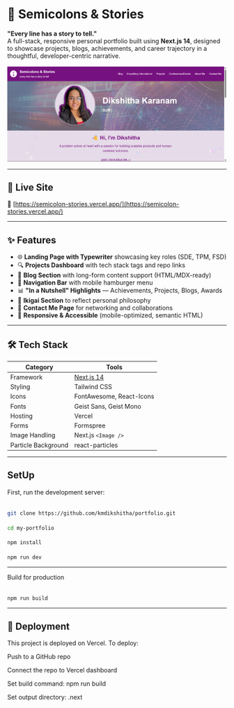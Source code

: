 # 📝 Semicolons & Stories

**"Every line has a story to tell."**  
A full-stack, responsive personal portfolio built using **Next.js 14**, designed to showcase projects, blogs, achievements, and career trajectory in a thoughtful, developer-centric narrative.

![alt text](image-2.png)

---

## 🚀 Live Site

🔗 [https://semicolon-stories.vercel.app/](https://semicolon-stories.vercel.app/)

---

## ✨ Features

- 🌐 **Landing Page with Typewriter** showcasing key roles (SDE, TPM, FSD)
- 🔍 **Projects Dashboard** with tech stack tags and repo links
- 📝 **Blog Section** with long-form content support (HTML/MDX-ready)
- 🧭 **Navigation Bar** with mobile hamburger menu
- 📊 **"In a Nutshell" Highlights** — Achievements, Projects, Blogs, Awards
- 🧠 **Ikigai Section** to reflect personal philosophy
- 📩 **Contact Me Page** for networking and collaborations
- 🦄 **Responsive & Accessible** (mobile-optimized, semantic HTML)

---

## 🛠 Tech Stack

| Category       | Tools                                      |
|----------------|--------------------------------------------|
| Framework      | [Next.js 14](https://nextjs.org/)          |
| Styling        | Tailwind CSS                   |
| Icons          | FontAwesome, React-Icons                   |
| Fonts          | Geist Sans, Geist Mono                     |
| Hosting        | Vercel                                      |
| Forms          | Formspree     |
| Image Handling | Next.js `<Image />`                        |
| Particle Background| react-particles                        |
---

## SetUp

First, run the development server:

```bash

git clone https://github.com/kmdikshitha/portfolio.git

cd my-portfolio

npm install

npm run dev

```
---

Build for production

```bash

npm run build

```
---
## 📌 Deployment
This project is deployed on Vercel. To deploy:

Push to a GitHub repo

Connect the repo to Vercel dashboard

Set build command: npm run build

Set output directory: .next
